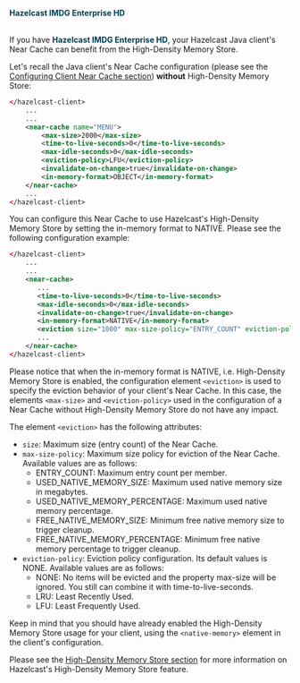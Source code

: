 
<font color="##153F75">**Hazelcast IMDG Enterprise HD**</font>
<br></br>

If you have <font color="##153F75">**Hazelcast IMDG Enterprise HD**</font>, your Hazelcast Java client's Near Cache can benefit from the High-Density Memory Store. 

Let's recall the Java client's Near Cache configuration (please see the [Configuring Client Near Cache section](/14_Hazelcast_Java_Client/02_Configuring_Java_Client/_index.md)) **without** High-Density Memory Store:

```xml
</hazelcast-client>
    ...
    ...
    <near-cache name="MENU">
        <max-size>2000</max-size>
        <time-to-live-seconds>0</time-to-live-seconds>
        <max-idle-seconds>0</max-idle-seconds>
        <eviction-policy>LFU</eviction-policy>
        <invalidate-on-change>true</invalidate-on-change>
        <in-memory-format>OBJECT</in-memory-format>
    </near-cache>
    ...
</hazelcast-client>
```

You can configure this Near Cache to use Hazelcast's High-Density Memory Store by setting the in-memory format to NATIVE. Please see the following configuration example:

```xml
</hazelcast-client>
    ...
    ...
    <near-cache>
       ...
       <time-to-live-seconds>0</time-to-live-seconds>
       <max-idle-seconds>0</max-idle-seconds>
       <invalidate-on-change>true</invalidate-on-change>
       <in-memory-format>NATIVE</in-memory-format>
       <eviction size="1000" max-size-policy="ENTRY_COUNT" eviction-policy="LFU"/>
       ...
    </near-cache>
</hazelcast-client>
``` 

Please notice that when the in-memory format is NATIVE, i.e. High-Density Memory Store is enabled, the configuration element `<eviction>` is used to specify the eviction behavior of your client's Near Cache. In this case, the elements `<max-size>` and `<eviction-policy>` used in the configuration of a Near Cache without High-Density Memory Store do not have any impact. 

The element `<eviction>` has the following attributes:

- `size`: Maximum size (entry count) of the Near Cache.
- `max-size-policy`: Maximum size policy for eviction of the Near Cache. Available values are as follows:
	* ENTRY_COUNT: Maximum entry count per member.
	* USED_NATIVE_MEMORY_SIZE: Maximum used native memory size in megabytes.
	* USED_NATIVE_MEMORY_PERCENTAGE: Maximum used native memory percentage.
	* FREE_NATIVE_MEMORY_SIZE: Minimum free native memory size to trigger cleanup.
	* FREE_NATIVE_MEMORY_PERCENTAGE: Minimum free native memory percentage to trigger cleanup.
- `eviction-policy`: Eviction policy configuration. Its default values is NONE. Available values are as follows:
	- NONE: No items will be evicted and the property max-size will be ignored. You still can combine it with time-to-live-seconds.
	- LRU: 	Least Recently Used.
	- LFU: 	Least Frequently Used.

Keep in mind that you should have already enabled the High-Density Memory Store usage for your client, using the `<native-memory>` element in the client's configuration.

Please see the [High-Density Memory Store section](/13_Storage/00_High-Density_Memory_Store) for more information on Hazelcast's High-Density Memory Store feature.







